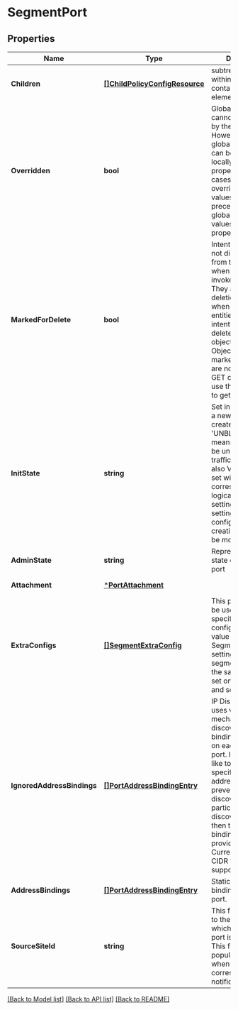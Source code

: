 # SegmentPort

## Properties
Name | Type | Description | Notes
------------ | ------------- | ------------- | -------------
**Children** | [**[]ChildPolicyConfigResource**](ChildPolicyConfigResource.md) | subtree for this type within policy tree containing nested elements.  | [optional] [default to null]
**Overridden** | **bool** | Global intent objects cannot be modified by the user. However, certain global intent objects can be overridden locally by use of this property. In such cases, the overridden local values take precedence over the globally defined values for the properties.  | [optional] [default to false]
**MarkedForDelete** | **bool** | Intent objects are not directly deleted from the system when a delete is invoked on them. They are marked for deletion and only when all the realized entities for that intent object gets deleted, the intent object is deleted. Objects that are marked for deletion are not returned in GET call. One can use the search API to get these objects.  | [optional] [default to false]
**InitState** | **string** | Set initial state when a new logical port is created. &#x27;UNBLOCKED_VLAN&#x27; means new port will be unblocked on traffic in creation, also VLAN will be set with corresponding logical switch setting. This port setting can only be configured at port creation, and cannot be modified.  | [optional] [default to INIT_STATE.VLAN]
**AdminState** | **string** | Represents desired state of the segment port | [optional] [default to ADMIN_STATE.UP]
**Attachment** | [***PortAttachment**](PortAttachment.md) |  | [optional] [default to null]
**ExtraConfigs** | [**[]SegmentExtraConfig**](SegmentExtraConfig.md) | This property could be used for vendor specific configuration in key value string pairs. Segment port setting will override segment setting if the same key was set on both segment and segment port.  | [optional] [default to null]
**IgnoredAddressBindings** | [**[]PortAddressBindingEntry**](PortAddressBindingEntry.md) | IP Discovery module uses various mechanisms to discover address bindings being used on each segment port. If a user would like to ignore any specific discovered address bindings or prevent the discovery of a particular set of discovered bindings, then those address bindings can be provided here. Currently IP range in CIDR format is not supported.  | [optional] [default to null]
**AddressBindings** | [**[]PortAddressBindingEntry**](PortAddressBindingEntry.md) | Static address binding used for the port. | [optional] [default to null]
**SourceSiteId** | **string** | This field will refer to the source site on which the segment port is discovered. This field is populated by GM, when it receives corresponding notification from LM.  | [optional] [default to null]

[[Back to Model list]](../README.md#documentation-for-models) [[Back to API list]](../README.md#documentation-for-api-endpoints) [[Back to README]](../README.md)

